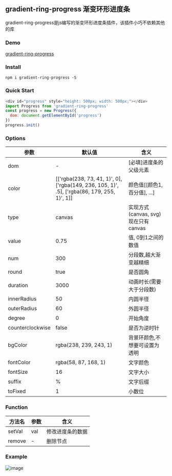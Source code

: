 ## gradient-ring-progress 渐变环形进度条

gradient-ring-progress是js编写的渐变环形进度条插件，该插件小巧不依赖其他的库
### Demo
[gradient-ring-progress](https://progress.lap.360.cn/)
### Install
```
npm i gradient-ring-progress -S
```
### Quick Start
``` JavaScript
<div id="progress" style="height: 500px; width: 500px;"></div>
import Progress from 'gradient-ring-progress'
const progress = new Progress({
  dom: document.getElementById('progress')
})
progress.init()
```
### Options

参数 | 默认值 | 含义
---|---|---
dom | - |[必填]进度条的父级元素
color | [['rgba(238, 73, 41, 1)', 0], ['rgba(149, 236, 105, 1)', .5], ['rgba(86, 179, 255, 1)', 1]] | 颜色值[[颜色1,百分值], ...] 
type | canvas | 实现方式(canvas, svg) 现在只有canvas
value | 0.75 | 值, 0到1之间的数值
num | 300 | 分段数,越大渐变越精细
round | true | 是否圆角
duration | 3000 | 动画时长(需要大于分段数)
innerRadius | 50 | 内圆半径
outerRadius | 60 | 外圆半径
degree | 0 | 开始角度
counterclockwise | false | 是否为逆时针
bgColor | rgba(238, 239, 243, 1) | 背景环颜色,不想要可设置为透明
fontColor | rgba(58, 87, 168, 1) | 文字颜色
fontSize | 16 | 文字大小
suffix | % | 文字后缀
toFixed | 1 | 小数位

### Function

方法名 | 参数 | 含义
---|---|---
setVal | val | 修改进度条的数据
remove | - | 删除节点

### Example
![image](https://progress.lap.360.cn/progress.png)